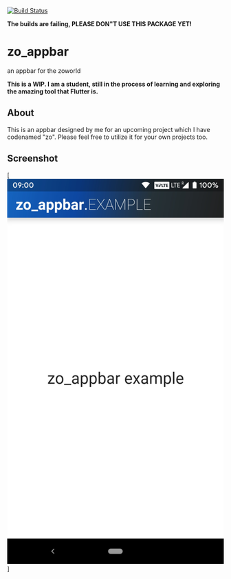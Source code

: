 [![Build Status](https://travis-ci.com/HarshitDoshi/zo_appbar.svg?branch=master)](https://travis-ci.com/HarshitDoshi/zo_appbar)

**The builds are failing, PLEASE DON"T USE THIS PACKAGE YET!**

# zo_appbar

an appbar for the zoworld

**This is a WIP. I am a student, still in the process of learning and exploring the amazing tool that Flutter is.**

## About

This is an appbar designed by me for an upcoming project which I have codenamed "zo". Please feel free to utilize it for your own projects too.

## Screenshot

[![Example Screenshot](Example_Screenshot.jpg)]